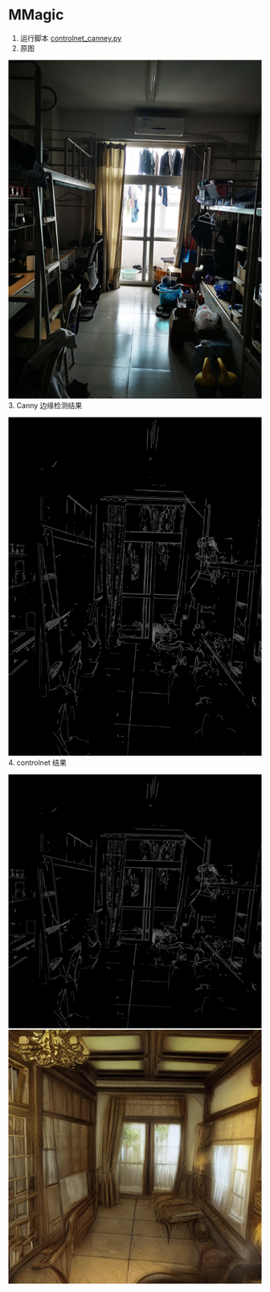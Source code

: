 # MMagic
1. 运行脚本 [controlnet_canney.py](./controlnet_canny.py)
2. 原图

![image](./demo.jpg)
3. Canny 边缘检测结果

![image](./demo_canny.jpg)
4. controlnet 结果

![image](./ctrol_000000.png)
![image](./sample_000000.png)
